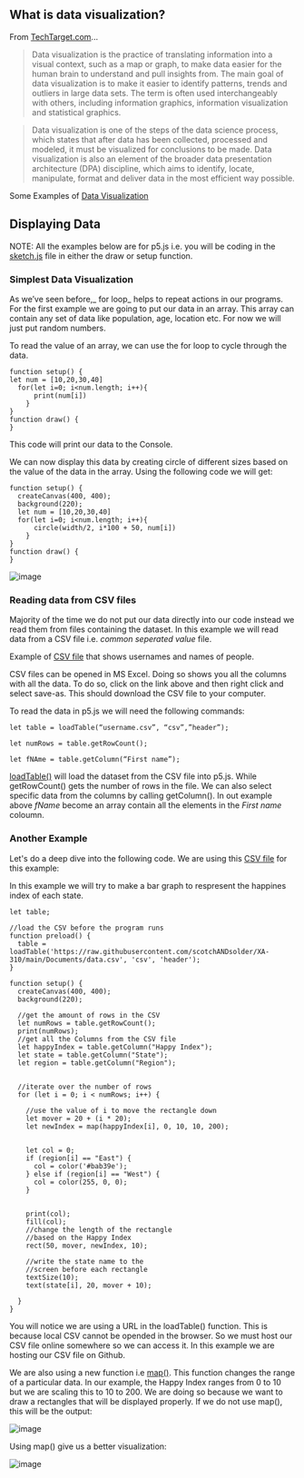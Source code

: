 ## What is data visualization?

From [TechTarget.com](https://www.techtarget.com/searchbusinessanalytics/definition/data-visualization)...


>Data visualization is the practice of translating information into a visual context, such as a map or graph, to make data easier for the human brain to understand and pull insights from. The main goal of data visualization is to make it easier to identify patterns, trends and outliers in large data sets. The term is often used interchangeably with others, including information graphics, information visualization and statistical graphics.

> Data visualization is one of the steps of the data science process, which states that after data has been collected, processed and modeled, it must be visualized for conclusions to be made. Data visualization is also an element of the broader data presentation architecture (DPA) discipline, which aims to identify, locate, manipulate, format and deliver data in the most efficient way possible.

Some Examples of [Data Visualization](https://www.tableau.com/learn/articles/best-beautiful-data-visualization-examples)


## Displaying Data
NOTE: All the examples below are for p5.js i.e. you will be coding in the [sketch.js](p5js.md) file in either the draw or setup function.

### Simplest Data Visualization
As we’ve seen before,_ for loop_ helps to repeat actions in our programs. For the first example we are going to put our data in an array. 
This array can contain any set of data like population, age, location etc. For now we will just put random numbers. 

To read the value of an array, we can use the for loop to cycle through the data.
```
function setup() {
let num = [10,20,30,40]
  for(let i=0; i<num.length; i++){
      print(num[i])
    }
}
function draw() {
}
```
This code will print our data to the Console.

We can now display this data by creating circle of different sizes based on the value of the data in the array. Using the following code we will get:
```
function setup() {
  createCanvas(400, 400);
  background(220);
  let num = [10,20,30,40]
  for(let i=0; i<num.length; i++){
      circle(width/2, i*100 + 50, num[i])
    }
}
function draw() {
}

```

![image](https://user-images.githubusercontent.com/70717743/161839635-52f487f1-f309-43e3-aaf1-98ce33a5afbd.png)


### Reading data from CSV files
Majority of the time we do not put our data directly into our code instead we read them from files containing the dataset. In this example we will read data from a CSV file i.e. _common seperated value_ file.

Example of [CSV file](https://raw.githubusercontent.com/scotchANDsolder/XA-310/main/Documents/username.csv) that shows usernames and names of people. 

CSV files can be opened in MS Excel. Doing so shows you all the columns with all the data. To do so, click on the link above and then right click and select save-as. This should download the CSV file to your computer. 

To read the data in p5.js we will need the following commands:
```
let table = loadTable(“username.csv”, “csv”,”header”);

let numRows = table.getRowCount();

let fNAme = table.getColumn(“First name”);
```
[loadTable()](https://p5js.org/reference/#/p5/loadTable) will load the dataset from the CSV file into p5.js. While getRowCount() gets the number of rows in the file. We can also select specific data from the columns by calling getColumn(). In out example above _fName_ become an array contain all the elements in the _First name_ coloumn. 

### Another Example
Let's do a deep dive into the following code. We are using this [CSV file](data.csv) for this example: 

In this example we will try to make a bar graph to respresent the happines index of each state.

```
let table;

//load the CSV before the program runs
function preload() {
  table = loadTable('https://raw.githubusercontent.com/scotchANDsolder/XA-310/main/Documents/data.csv', 'csv', 'header');
}

function setup() {
  createCanvas(400, 400);
  background(220);

  //get the amount of rows in the CSV
  let numRows = table.getRowCount();
  print(numRows);
  //get all the Columns from the CSV file 
  let happyIndex = table.getColumn("Happy Index");
  let state = table.getColumn("State");
  let region = table.getColumn("Region");
  

  //iterate over the number of rows
  for (let i = 0; i < numRows; i++) {

    //use the value of i to move the rectangle down
    let mover = 20 + (i * 20);
    let newIndex = map(happyIndex[i], 0, 10, 10, 200);
   

    let col = 0;
    if (region[i] == "East") {
      col = color('#bab39e');
    } else if (region[i] == "West") {
      col = color(255, 0, 0);
    } 


    print(col);
    fill(col);
    //change the length of the rectangle 
    //based on the Happy Index
    rect(50, mover, newIndex, 10);

    //write the state name to the 
    //screen before each rectangle
    textSize(10);
    text(state[i], 20, mover + 10);

  }
}
```
You will notice we are using a URL in the loadTable() function. This is because local CSV cannot be opended in the browser. So we must host our CSV file online somewhere so we can access it. In this example we are hosting our CSV file on Github. 


We are also using a new function i.e [map()](https://p5js.org/reference/#/p5/map). This function changes the range of a particular data. In our example, the Happy Index ranges from 0 to 10 but we are scaling this to 10 to 200. We are doing so because we want to draw a rectangles that will be displayed properly. 
If we do not use map(), this will be the output:

![image](https://user-images.githubusercontent.com/70717743/161854903-1d83b1cc-59af-44d8-bafd-381bbef44ef9.png)


Using map() give us a better visualization:

![image](https://user-images.githubusercontent.com/70717743/161847352-0670c4c1-d8af-4aa8-89d6-2ae26a36ed8b.png)

